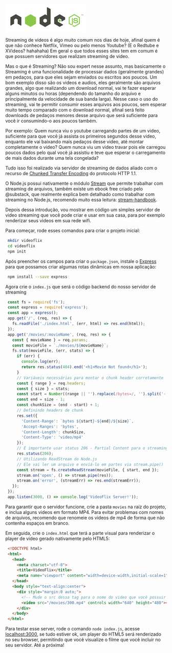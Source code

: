 ![Video Streaming com Node.js](../images/nodejs-logo.jpg "Video Streaming com Node.js")

Streaming de videos é algo muito comum nos dias de hoje, afinal quem é que não conhece Netflix, Vimeo ou pelo menos Youtube? (E o Redtube e XVideos? hahahaha) Em geral o que todos esses sites tem em comum é que possuem servidores que realizam streaming de video.

Mas o que é Streaming? Não sou expert nesse assunto, mas basicamente o Streaming é uma funcionalidade de processar dados (geralmente grandes) em pedaços, para que eles sejam enviados ou escritos aos poucos. Um bom exemplo disso são os videos e audios, eles geralmente são arquivos grandes, algo que realizando um download normal, vai te fazer esperar alguns minutos ou horas (dependendo do tamanho do arquivo e principalmente da velocidade de sua banda larga). Nesse caso o uso do streaming, vai te permitir consumir esses arquivos aos poucos, sem esperar muito tempo comparado com o download normal, afinal será feito downloads de pedaços menores desse arquivo que será suficiente para você ir consumindo-o aos poucos também.

Por exemplo: Quem nunca viu o youtube carregando partes de um video, suficiente para que você já assista os primeiros segundos desse video, enquanto ele vai baixando mais pedaços desse video, até montar completamente o video? Quem nunca viu um video travar pois ele carregou poucos dados pelo qual você já assistiu e teve que esperar o carregamento de mais dados durante uma tela congelada?

Tudo isso foi realizado via servidor de streaming de dados aliado com o recurso de [Chunked Transfer Encoding](https://en.wikipedia.org/wiki/Chunked_transfer_encoding) do protocolo HTTP 1.1.

O Node.js possui nativamente o módulo [Stream](https://nodejs.org/api/stream.html) que permite trabalhar com streaming de arquivos, também existe um ebook free criado pelo @substack, que realmente explica bem detalhado como trabalhar com streaming no Node.js, recomendo muito essa leitura: [stream-handbook](https://github.com/substack/stream-handbook).

Depois dessa introdução, vou mostrar em código um simples servidor de video streaming que você pode criar e usar em sua casa, para por exemplo renderizar seus videos em sua rede wifi.

Para começar, rode esses comandos para criar o projeto inicial:

``` bash
 mkdir videoflix
 cd videoflix
 npm init
``` 

Após preencher os campos para criar o `package.json`, instale o [Express](https://expressjs.com/) para que possamos criar algumas rotas dinâmicas em nossa aplicação:

``` bash
 npm install --save express
``` 

Agora crie o `index.js` que será o código backend do nosso servidor de streaming

``` javascript
 const fs = require('fs');
 const express = require('express');
 const app = express();
 app.get('/', (req, res) => {
   fs.readFile('./index.html', (err, html) => res.end(html));
 });
 app.get('/movies/:movieName', (req, res) => {
   const { movieName } = req.params;
   const movieFile = `./movies/${movieName}`;
   fs.stat(movieFile, (err, stats) => {
     if (err) {
       console.log(err);
       return res.status(404).end('<h1>Movie Not found</h1>');
     }
     // Variáveis necessárias para montar o chunk header corretamente
     const { range } = req.headers;
     const { size } = stats;
     const start = Number((range || '').replace(/bytes=/, '').split('-')[0]);
     const end = size - 1;
     const chunkSize = (end - start) + 1;
     // Definindo headers de chunk
     res.set({
       'Content-Range': `bytes ${start}-${end}/${size}`,
       'Accept-Ranges': 'bytes',
       'Content-Length': chunkSize,
       'Content-Type': 'video/mp4'
     });
     // É importante usar status 206 - Partial Content para o streaming funcionar
     res.status(206);
     // Utilizando ReadStream do Node.js
     // Ele vai ler um arquivo e enviá-lo em partes via stream.pipe()
     const stream = fs.createReadStream(movieFile, { start, end });
     stream.on('open', () => stream.pipe(res));
     stream.on('error', (streamErr) => res.end(streamErr));
   });
 });
 app.listen(3000, () => console.log('VideoFlix Server!'));
``` 

Para garantir que o servidor funcione, crie a pasta `movies` na raíz do projeto, e inclua alguns videos em formato MP4\. Para evitar problemas com nomes de arquivos, recomendo que renomeie os videos de mp4 de forma que não contenha espaços em branco.

Em seguida, crie o `index.html` que terá a parte visual para renderizar o player de video gerado nativamente pelo HTML5:

``` html
 <!DOCTYPE html>
 <html>
   <head>
     <meta charset="utf-8">
     <title>VideoFlix</title>
     <meta name="viewport" content="width=device-width,initial-scale=1">
   </head>
   <body style="text-align:center">
     <div style="margin:0 auto;">
       <!-- Mude o src dessa tag para o nome do video que você possuir -->
       <video src="/movies/300.mp4" controls width="640" height="480"></video>
     </div>
   </body>
 </html>
``` 

Para testar esse server, rode o comando `node index.js`, acesse [localhost:3000](http://localhost:3000), se tudo estiver ok, um player do HTML5 será renderizado no seu browser, permitindo que você visualize o filme que você incluir no seu servidor. Até a próxima!